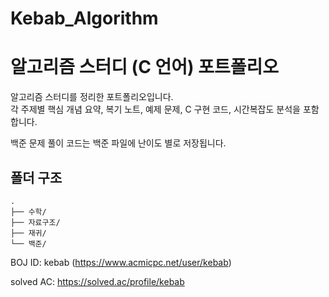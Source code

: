 # Kebab_Algorithm
# 알고리즘 스터디 (C 언어) 포트폴리오

알고리즘 스터디를 정리한 포트폴리오입니다.  
각 주제별 핵심 개념 요약, 복기 노트, 예제 문제, C 구현 코드, 시간복잡도 분석을 포함합니다.

백준 문제 풀이 코드는 백준 파일에 난이도 별로 저장됩니다.

## 폴더 구조
```
.
├── 수학/
├── 자료구조/
├── 재귀/
└── 백준/

```
BOJ ID: kebab (https://www.acmicpc.net/user/kebab)

solved AC: https://solved.ac/profile/kebab
